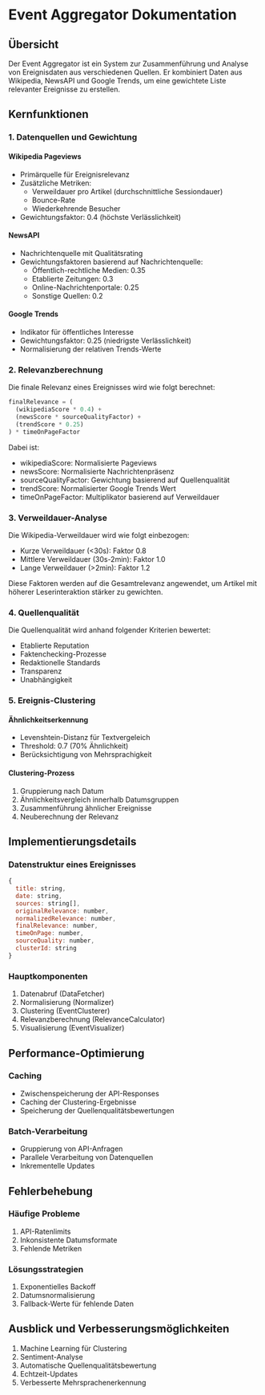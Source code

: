 # Event Aggregator Dokumentation

## Übersicht
Der Event Aggregator ist ein System zur Zusammenführung und Analyse von Ereignisdaten aus verschiedenen Quellen. Er kombiniert Daten aus Wikipedia, NewsAPI und Google Trends, um eine gewichtete Liste relevanter Ereignisse zu erstellen.

## Kernfunktionen

### 1. Datenquellen und Gewichtung

#### Wikipedia Pageviews
- Primärquelle für Ereignisrelevanz
- Zusätzliche Metriken:
  - Verweildauer pro Artikel (durchschnittliche Sessiondauer)
  - Bounce-Rate
  - Wiederkehrende Besucher
- Gewichtungsfaktor: 0.4 (höchste Verlässlichkeit)

#### NewsAPI
- Nachrichtenquelle mit Qualitätsrating
- Gewichtungsfaktoren basierend auf Nachrichtenquelle:
  - Öffentlich-rechtliche Medien: 0.35
  - Etablierte Zeitungen: 0.3
  - Online-Nachrichtenportale: 0.25
  - Sonstige Quellen: 0.2

#### Google Trends
- Indikator für öffentliches Interesse
- Gewichtungsfaktor: 0.25 (niedrigste Verlässlichkeit)
- Normalisierung der relativen Trends-Werte

### 2. Relevanzberechnung

Die finale Relevanz eines Ereignisses wird wie folgt berechnet:

```javascript
finalRelevance = (
  (wikipediaScore * 0.4) +
  (newsScore * sourceQualityFactor) +
  (trendScore * 0.25)
) * timeOnPageFactor
```

Dabei ist:
- wikipediaScore: Normalisierte Pageviews
- newsScore: Normalisierte Nachrichtenpräsenz
- sourceQualityFactor: Gewichtung basierend auf Quellenqualität
- trendScore: Normalisierter Google Trends Wert
- timeOnPageFactor: Multiplikator basierend auf Verweildauer

### 3. Verweildauer-Analyse

Die Wikipedia-Verweildauer wird wie folgt einbezogen:
- Kurze Verweildauer (<30s): Faktor 0.8
- Mittlere Verweildauer (30s-2min): Faktor 1.0
- Lange Verweildauer (>2min): Faktor 1.2

Diese Faktoren werden auf die Gesamtrelevanz angewendet, um Artikel mit höherer Leserinteraktion stärker zu gewichten.

### 4. Quellenqualität

Die Quellenqualität wird anhand folgender Kriterien bewertet:
- Etablierte Reputation
- Faktenchecking-Prozesse
- Redaktionelle Standards
- Transparenz
- Unabhängigkeit

### 5. Ereignis-Clustering

#### Ähnlichkeitserkennung
- Levenshtein-Distanz für Textvergeleich
- Threshold: 0.7 (70% Ähnlichkeit)
- Berücksichtigung von Mehrsprachigkeit

#### Clustering-Prozess
1. Gruppierung nach Datum
2. Ähnlichkeitsvergleich innerhalb Datumsgruppen
3. Zusammenführung ähnlicher Ereignisse
4. Neuberechnung der Relevanz

## Implementierungsdetails

### Datenstruktur eines Ereignisses
```javascript
{
  title: string,
  date: string,
  sources: string[],
  originalRelevance: number,
  normalizedRelevance: number,
  finalRelevance: number,
  timeOnPage: number,
  sourceQuality: number,
  clusterId: string
}
```

### Hauptkomponenten
1. Datenabruf (DataFetcher)
2. Normalisierung (Normalizer)
3. Clustering (EventClusterer)
4. Relevanzberechnung (RelevanceCalculator)
5. Visualisierung (EventVisualizer)

## Performance-Optimierung

### Caching
- Zwischenspeicherung der API-Responses
- Caching der Clustering-Ergebnisse
- Speicherung der Quellenqualitätsbewertungen

### Batch-Verarbeitung
- Gruppierung von API-Anfragen
- Parallele Verarbeitung von Datenquellen
- Inkrementelle Updates

## Fehlerbehebung

### Häufige Probleme
1. API-Ratenlimits
2. Inkonsistente Datumsformate
3. Fehlende Metriken

### Lösungsstrategien
1. Exponentielles Backoff
2. Datumsnormalisierung
3. Fallback-Werte für fehlende Daten

## Ausblick und Verbesserungsmöglichkeiten

1. Machine Learning für Clustering
2. Sentiment-Analyse
3. Automatische Quellenqualitätsbewertung
4. Echtzeit-Updates
5. Verbesserte Mehrsprachenerkennung